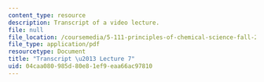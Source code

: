 ```yaml
---
content_type: resource
description: Transcript of a video lecture.
file: null
file_location: /coursemedia/5-111-principles-of-chemical-science-fall-2008/04caa080985d80e81ef9eaa66ac97810_5-111F08-L07.pdf
file_type: application/pdf
resourcetype: Document
title: "Transcript \u2013 Lecture 7"
uid: 04caa080-985d-80e8-1ef9-eaa66ac97810
---
```

